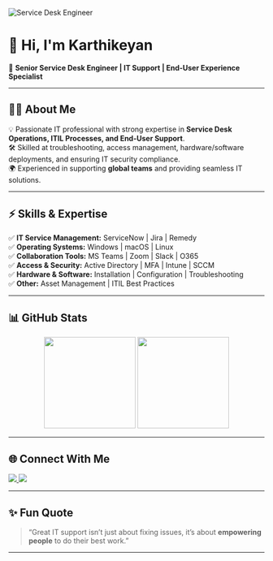 <!-- Banner -->
![Service Desk Engineer](https://i.imgur.com/MX7pN8J.png)

# 👋 Hi, I'm Karthikeyan  
🚀 **Senior Service Desk Engineer | IT Support | End-User Experience Specialist**

---

## 👨‍💻 About Me
💡 Passionate IT professional with strong expertise in **Service Desk Operations, ITIL Processes, and End-User Support**.  
🛠️ Skilled at troubleshooting, access management, hardware/software deployments, and ensuring IT security compliance.  
🌍 Experienced in supporting **global teams** and providing seamless IT solutions.  

---

## ⚡ Skills & Expertise
✅ **IT Service Management:** ServiceNow | Jira | Remedy  
✅ **Operating Systems:** Windows | macOS | Linux  
✅ **Collaboration Tools:** MS Teams | Zoom | Slack | O365  
✅ **Access & Security:** Active Directory | MFA | Intune | SCCM  
✅ **Hardware & Software:** Installation | Configuration | Troubleshooting  
✅ **Other:** Asset Management | ITIL Best Practices  

---

## 📊 GitHub Stats
<p align="center">
  <img src="https://github-readme-stats.vercel.app/api?username=YOURUSERNAME&show_icons=true&theme=tokyonight" height="180px"/>
  <img src="https://github-readme-streak-stats.herokuapp.com/?user=YOURUSERNAME&theme=tokyonight" height="180px"/>
</p>

---

## 🌐 Connect With Me
<p align="left">
  <a href="https://linkedin.com/in/YOURPROFILE" target="_blank">
    <img src="https://img.shields.io/badge/LinkedIn-blue?style=for-the-badge&logo=linkedin" />
  </a>
  <a href="mailto:your.email@example.com">
    <img src="https://img.shields.io/badge/Email-D14836?style=for-the-badge&logo=gmail&logoColor=white" />
  </a>
</p>

---

## ✨ Fun Quote
> “Great IT support isn’t just about fixing issues, it’s about **empowering people** to do their best work.”  

---
